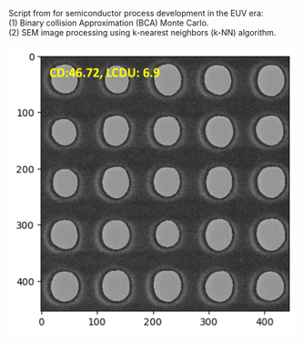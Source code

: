 Script from for semiconductor process development in the EUV era:  
(1) Binary collision Approximation (BCA) Monte Carlo.  
(2) SEM image processing using k-nearest neighbors (k-NN) algorithm.  

![Example](./vias.png)
